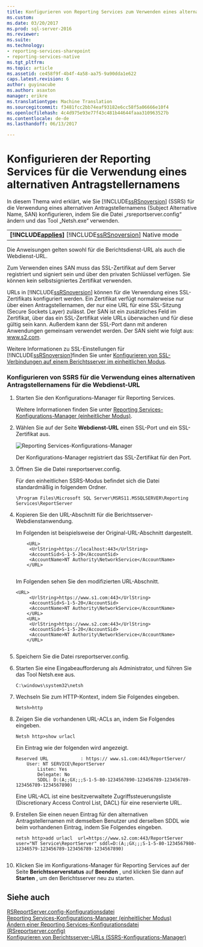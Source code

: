 ```yaml
---
title: Konfigurieren von Reporting Services zum Verwenden eines alternativen Antragstellernamens | Microsoft Docs
ms.custom: 
ms.date: 03/20/2017
ms.prod: sql-server-2016
ms.reviewer: 
ms.suite: 
ms.technology:
- reporting-services-sharepoint
- reporting-services-native
ms.tgt_pltfrm: 
ms.topic: article
ms.assetid: ce458f9f-4b4f-4a58-aa75-9a90dda1e622
caps.latest.revision: 6
author: guyinacube
ms.author: asaxton
manager: erikre
ms.translationtype: Machine Translation
ms.sourcegitcommit: f3481fcc2bb74eaf93182e6cc58f5a06666e10f4
ms.openlocfilehash: 4c4d975e93e77f43c481b44644faaa310963527b
ms.contentlocale: de-de
ms.lasthandoff: 06/13/2017

---
```

# <a name="configure-reporting-services-to-use-a-subject-alternative-name"></a>Konfigurieren der Reporting Services für die Verwendung eines alternativen Antragstellernamens
  In diesem Thema wird erklärt, wie Sie [!INCLUDE[ssRSnoversion](../../includes/ssrsnoversion-md.md)] (SSRS) für die Verwendung eines alternativen Antragstellernamens (Subject Alternative Name, SAN) konfigurieren, indem Sie die Datei „rsreportserver.config“ ändern und das Tool „Netsh.exe“ verwenden.  
  
||  
|-|  
|**[!INCLUDE[applies](../../includes/applies-md.md)]**  [!INCLUDE[ssRSnoversion](../../includes/ssrsnoversion-md.md)] Native mode|  
  
 Die Anweisungen gelten sowohl für die Berichtsdienst-URL als auch die Webdienst-URL.  
  
 Zum Verwenden eines SAN muss das SSL-Zertifikat auf dem Server registriert und signiert sein und über den privaten Schlüssel verfügen. Sie können kein selbstsigniertes Zertifikat verwenden.  
  
 URLs in [!INCLUDE[ssRSnoversion](../../includes/ssrsnoversion-md.md)] können für die Verwendung eines SSL-Zertifikats konfiguriert werden. Ein Zertifikat verfügt normalerweise nur über einen Antragstellernamen, der nur eine URL für eine SSL-Sitzung (Secure Sockets Layer) zulässt. Der SAN ist ein zusätzliches Feld im Zertifikat, über das ein SSL-Zertifikat viele URLs überwachen und für diese gültig sein kann. Außerdem kann der SSL-Port dann mit anderen Anwendungen gemeinsam verwendet werden. Der SAN sieht wie folgt aus: www.s2.com.  
  
 Weitere Informationen zu SSL-Einstellungen für [!INCLUDE[ssRSnoversion](../../includes/ssrsnoversion-md.md)]finden Sie unter [Konfigurieren von SSL-Verbindungen auf einem Berichtsserver im einheitlichen Modus](../../reporting-services/security/configure-ssl-connections-on-a-native-mode-report-server.md).  
  
### <a name="configure-ssrs-to-use-a-subject-alternative-name-for-web-service-url"></a>Konfigurieren von SSRS für die Verwendung eines alternativen Antragstellernamens für die Webdienst-URL  
  
1.  Starten Sie den Konfigurations-Manager für Reporting Services.  
  
     Weitere Informationen finden Sie unter [Reporting Services-Konfigurations-Manager &#40;einheitlicher Modus&#41;](../../reporting-services/install-windows/reporting-services-configuration-manager-native-mode.md).  
  
2.  Wählen Sie auf der Seite **Webdienst-URL** einen SSL-Port und ein SSL-Zertifikat aus.  
  
     ![Reporting Services-Konfigurations-Manager](../../reporting-services/report-server-sharepoint/media/reportingservices-configurationmanager.png "Reporting Services-Konfigurations-Manager")  
  
     Der Konfigurations-Manager registriert das SSL-Zertifikat für den Port.  
  
3.  Öffnen Sie die Datei rsreportserver.config.  
  
     Für den einheitlichen SSRS-Modus befindet sich die Datei standardmäßig in folgendem Ordner.  
  
    ```  
    \Program Files\Microsoft SQL Server\MSRS11.MSSQLSERVER\Reporting Services\ReportServer  
    ```  
  
4.  Kopieren Sie den URL-Abschnitt für die Berichtsserver-Webdienstanwendung.  
  
     Im Folgenden ist beispielsweise der Original-URL-Abschnitt dargestellt.  
  
    ```  
        <URL>  
         <UrlString>https://localhost:443</UrlString>  
         <AccountSid>S-1-5-20</AccountSid>  
         <AccountName>NT Authority\NetworkService</AccountName>  
        </URL>  
  
    ```  
  
     Im Folgenden sehen Sie den modifizierten URL-Abschnitt.  
  
    ```  
    <URL>  
         <UrlString>https://www.s1.com:443</UrlString>  
         <AccountSid>S-1-5-20</AccountSid>  
         <AccountName>NT Authority\NetworkService</AccountName>  
        </URL>  
        <URL>  
         <UrlString>https://www.s2.com:443</UrlString>  
         <AccountSid>S-1-5-20</AccountSid>  
         <AccountName>NT Authority\NetworkService</AccountName>  
        </URL>  
  
    ```  
  
5.  Speichern Sie die Datei rsreportserver.config.  
  
6.  Starten Sie eine Eingabeaufforderung als Administrator, und führen Sie das Tool Netsh.exe aus.  
  
    ```  
    C:\windows\system32\netsh  
    ```  
  
7.  Wechseln Sie zum HTTP-Kontext, indem Sie Folgendes eingeben.  
  
    ```  
    Netsh>http  
    ```  
  
8.  Zeigen Sie die vorhandenen URL-ACLs an, indem Sie Folgendes eingeben.  
  
    ```  
    Netsh http>show urlacl  
    ```  
  
     Ein Eintrag wie der folgenden wird angezeigt.  
  
    ```  
    Reserved URL            : https:// www.s1.com:443/ReportServer/  
        User: NT SERVICE\ReportServer  
            Listen: Yes  
            Delegate: No  
            SDDL: D:(A;;GX;;;S-1-5-80-1234567890-123456789-123456789-123456789-1234567890)  
    ```  
  
     Eine URL-ACL ist eine besitzverwaltete Zugriffssteuerungsliste (Discretionary Access Control List, DACL) für eine reservierte URL.  
  
9. Erstellen Sie einen neuen Eintrag für den alternativen Antragstellernamen mit demselben Benutzer und derselben SDDL wie beim vorhandenen Eintrag, indem Sie Folgendes eingeben.  
  
    ```  
    netsh http>add urlacl  url=https://www.s2.com:443/ReportServer    
    user="NT Service\ReportServer" sddl=D:(A;;GX;;;S-1-5-80-1234567980-12346579-123456789-123456789-1234567890)  
  
    ```  
  
10. Klicken Sie im Konfigurations-Manager für Reporting Services auf der Seite **Berichtsserverstatus** auf **Beenden** , und klicken Sie dann auf **Starten** , um den Berichtsserver neu zu starten.  
  
## <a name="see-also"></a>Siehe auch  
 [RSReportServer.config-Konfigurationsdatei](../../reporting-services/report-server/rsreportserver-config-configuration-file.md)   
 [Reporting Services-Konfigurations-Manager &#40;einheitlicher Modus&#41;](../../reporting-services/install-windows/reporting-services-configuration-manager-native-mode.md)   
 [Ändern einer Reporting Services-Konfigurationsdatei &#40;RSreportserver.config&#41;](../../reporting-services/report-server/modify-a-reporting-services-configuration-file-rsreportserver-config.md)   
 [Konfigurieren von Berichtsserver-URLs &#40;SSRS-Konfigurations-Manager&#41;](../../reporting-services/install-windows/configure-report-server-urls-ssrs-configuration-manager.md)  
  
  
